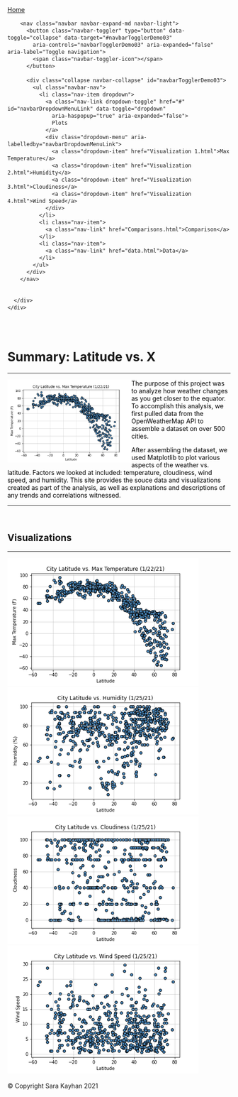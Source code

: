 <!DOCTYPE html>
<html lang="en">

<head>
  <meta charset="UTF-8">
  <title>Web Visualization by Sara Kayhan</title>
  <link rel="stylesheet" href="https://stackpath.bootstrapcdn.com/bootstrap/4.3.1/css/bootstrap.min.css"
    integrity="sha384-ggOyR0iXCbMQv3Xipma34MD+dH/1fQ784/j6cY/iJTQUOhcWr7x9JvoRxT2MZw1T" crossorigin="anonymous">

  <script src="https://code.jquery.com/jquery-3.3.1.slim.min.js"
    integrity="sha384-q8i/X+965DzO0rT7abK41JStQIAqVgRVzpbzo5smXKp4YfRvH+8abtTE1Pi6jizo"
    crossorigin="anonymous"></script>
  <script src="https://cdnjs.cloudflare.com/ajax/libs/popper.js/1.14.7/umd/popper.min.js"
    integrity="sha384-UO2eT0CpHqdSJQ6hJty5KVphtPhzWj9WO1clHTMGa3JDZwrnQq4sF86dIHNDz0W1"
    crossorigin="anonymous"></script>
  <script src="https://stackpath.bootstrapcdn.com/bootstrap/4.3.1/js/bootstrap.min.js"
    integrity="sha384-JjSmVgyd0p3pXB1rRibZUAYoIIy6OrQ6VrjIEaFf/nJGzIxFDsf4x0xIM+B07jRM"
    crossorigin="anonymous"></script>

  <link rel="stylesheet" href="Assets/styles.css">
</head>
<!-- content - Padding - Border - Margin -->

<body>
  <!-- start of header -->
  <div>
    <div class="row">
      <div class="col col-6 homebtn">
        <a href="landingpage.html">Home</a>
      </div>
      <div class="col col-6 menubuttons divtop">


        <nav class="navbar navbar-expand-md navbar-light">
          <button class="navbar-toggler" type="button" data-toggle="collapse" data-target="#navbarTogglerDemo03"
            aria-controls="navbarTogglerDemo03" aria-expanded="false" aria-label="Toggle navigation">
            <span class="navbar-toggler-icon"></span>
          </button>

          <div class="collapse navbar-collapse" id="navbarTogglerDemo03">
            <ul class="navbar-nav">
              <li class="nav-item dropdown">
                <a class="nav-link dropdown-toggle" href="#" id="navbarDropdownMenuLink" data-toggle="dropdown"
                  aria-haspopup="true" aria-expanded="false">
                  Plots
                </a>
                <div class="dropdown-menu" aria-labelledby="navbarDropdownMenuLink">
                  <a class="dropdown-item" href="Visualization 1.html">Max Temperature</a>
                  <a class="dropdown-item" href="Visualization 2.html">Humidity</a>
                  <a class="dropdown-item" href="Visualization 3.html">Cloudiness</a>
                  <a class="dropdown-item" href="Visualization 4.html">Wind Speed</a>
                </div>
              </li>
              <li class="nav-item">
                <a class="nav-link" href="Comparisons.html">Comparison</a>
              </li>
              <li class="nav-item">
                <a class="nav-link" href="data.html">Data</a>
              </li>
            </ul>
          </div>
        </nav>


      </div>
    </div>
  </div>
  <!-- start of main body -->
  <div class="container">
    <br>
    <div class="row">
      <!-- left side -->
      <div class="col col-12 col-md-8 divbdy">
        <br>
        <h1>Summary: Latitude vs. X</h1>
        <hr>
        <img src="images/Fig1.png" alt="Latitude vs. Temperature" width="280" align="left">
        <p style="color:black; font-size:100%">The purpose of this project was to analyze how weather changes as you get closer to the equator. To accomplish this analysis, we first pulled data from the OpenWeatherMap API to assemble a dataset on over 500
          cities.</p>
        <p style="color:black;">After assembling the dataset, we used Matplotlib to plot various aspects of the weather vs. latitude. Factors we looked at included: temperature, cloudiness, wind speed, and humidity. This site provides the souce data and visualizations created as part of the analysis, as well as explanations and descriptions of any trends and correlations witnessed.</p>
        <hr>
      </div>
      <!-- left side end -->
      <!-- rigth side -->
      <div class="col col-12 col-md-4 divbdy">
        <br>
        <h2>Visualizations</h2>
        <hr>
        <div class='row'>
          <div class="col col-3 col-md-6">
            <a href="Visualization 1.html"><img src="images/Fig1.png" alt="Latitude vs. Temperature"></a>
          </div>
          <div class="col col-3 col-md-6">
            <a href="Visualization 2.html"><img src="images/Fig2.png" alt="Latitude vs. Humidity"></a>
          </div>
          <div class="col col-3 col-md-6">
            <a href="Visualization 3.html"><img src="images/Fig3.png" alt="Latitude vs. Cloudiness"></a>
          </div>
          <div class="col col-3 col-md-6">
            <a href="Visualization 4.html"><img src="images/Fig4.png" alt="Latitude vs. Wind Speed"></a>
          </div>
        </div>
      </div>
      <!-- end of right side -->
    </div>
  </div>
  <!-- start of footer -->
  <br>
  <div>
    <div class="row">
      <div class="col col-12 divbtm">© Copyright Sara Kayhan 2021</div>
    </div>
  </div>
</body>

</html>